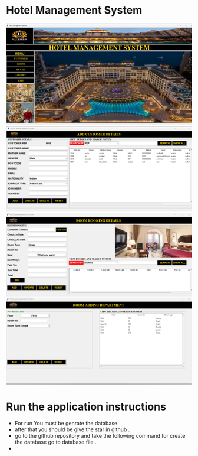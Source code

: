 # Hotel Management System 
<img src="Image\hotel.png"> 
<img src="Image\hotel1.png"> 
<img src="Image\hotel2.png"> 
<img src="Image\hotel3.png"> 

# Run the application instructions

* For run You must be genrate the database 
* after that you should be give the star in github .
* go to the github repository and take the following command for  create the database go to database file .
* 